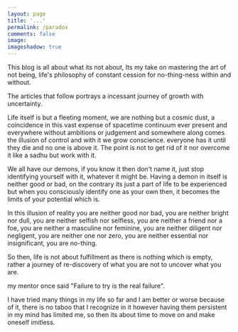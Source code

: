 ```yaml
---
layout: page
title: '...' 
permalink: /paradox
comments: false
image: 
imageshadow: true
---
```


This blog is all about what its not about, Its my take on mastering the art of not being, life's philosophy of constant cession for no-thing-ness within and without.

The articles that follow portrays a incessant journey of growth with uncertainty.

Life itself is but a fleeting moment, we are nothing but a cosmic dust, a coincidence in this vast expense of spacetime continuum ever present and everywhere without ambitions or judgement and somewhere along comes the illusion of control and with it we grow conscience. everyone has it until they die and no one is above it. The point is not to get rid of it nor overcome it like a sadhu but work with it.

We all have our demons, if you know it then don't name it, just stop identifying yourself with it, whatever it might be.
Having a demon in itself is neither good or bad, on the contrary its just a part of life to be experienced but when you consciously identify one as your own then, it becomes the limits of your potential which is.

In this illusion of reality you are neither good nor bad, you are neither bright nor dull, you are neither selfish nor selfless, you are neither a friend nor a foe, you are neither a masculine nor feminine, you are neither diligent nor negligent, you are neither one nor zero, you are neither essential nor insignificant, you are no-thing.

So then, life is not about fulfillment as there is nothing which is empty, rather a journey of re-discovery of what you are not to uncover what you are.

my mentor once said "Failure to try is the real failure".

I have tried many things in my life so far and I am better or worse because of it, there is no taboo that I recognize in it however having them persistent in my mind has limited me, so then its about time to move on and make oneself imitless.
